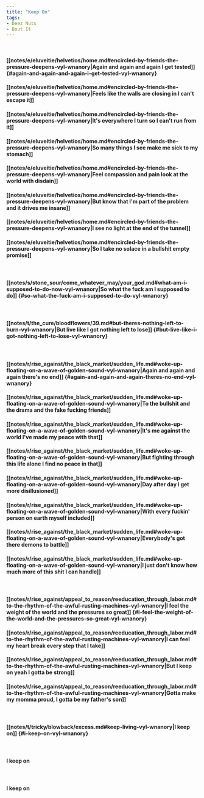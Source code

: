 ```yaml
---
title: "Keep On"
tags:
- Deez Nuts
- Bout It
---
```

&nbsp;
#### [[notes/e/eluveitie/helvetios/home.md#encircled-by-friends-the-pressure-deepens-vyl-wnanory|Again and again and again I get tested]] {#again-and-again-and-again-i-get-tested-vyl-wnanory}
#### [[notes/e/eluveitie/helvetios/home.md#encircled-by-friends-the-pressure-deepens-vyl-wnanory|Feels like the walls are closing in I can't escape it]]
#### [[notes/e/eluveitie/helvetios/home.md#encircled-by-friends-the-pressure-deepens-vyl-wnanory|It's everywhere I turn so I can't run from it]]
#### [[notes/e/eluveitie/helvetios/home.md#encircled-by-friends-the-pressure-deepens-vyl-wnanory|So many things I see make me sick to my stomach]]
#### [[notes/e/eluveitie/helvetios/home.md#encircled-by-friends-the-pressure-deepens-vyl-wnanory|Feel compassion and pain look at the world with disdain]]
#### [[notes/e/eluveitie/helvetios/home.md#encircled-by-friends-the-pressure-deepens-vyl-wnanory|But know that I'm part of the problem and it drives me insane]]
#### [[notes/e/eluveitie/helvetios/home.md#encircled-by-friends-the-pressure-deepens-vyl-wnanory|I see no light at the end of the tunnel]]
#### [[notes/e/eluveitie/helvetios/home.md#encircled-by-friends-the-pressure-deepens-vyl-wnanory|So I take no solace in a bullshit empty promise]]
&nbsp;
#### [[notes/s/stone_sour/come_whatever_may/your_god.md#what-am-i-supposed-to-do-now-vyl-wnanory|So what the fuck am I supposed to do]] {#so-what-the-fuck-am-i-supposed-to-do-vyl-wnanory}
&nbsp;
#### [[notes/t/the_cure/bloodflowers/39.md#but-theres-nothing-left-to-burn-vyl-wnanory|But live like I got nothing left to lose]] {#but-live-like-i-got-nothing-left-to-lose-vyl-wnanory}
&nbsp;
#### [[notes/r/rise_against/the_black_market/sudden_life.md#woke-up-floating-on-a-wave-of-golden-sound-vyl-wnanory|Again and again and again there's no end]] {#again-and-again-and-again-theres-no-end-vyl-wnanory}
#### [[notes/r/rise_against/the_black_market/sudden_life.md#woke-up-floating-on-a-wave-of-golden-sound-vyl-wnanory|To the bullshit and the drama and the fake fucking friends]]
#### [[notes/r/rise_against/the_black_market/sudden_life.md#woke-up-floating-on-a-wave-of-golden-sound-vyl-wnanory|It's me against the world I've made my peace with that]]
#### [[notes/r/rise_against/the_black_market/sudden_life.md#woke-up-floating-on-a-wave-of-golden-sound-vyl-wnanory|But fighting through this life alone I find no peace in that]]
#### [[notes/r/rise_against/the_black_market/sudden_life.md#woke-up-floating-on-a-wave-of-golden-sound-vyl-wnanory|Day after day I get more disillusioned]]
#### [[notes/r/rise_against/the_black_market/sudden_life.md#woke-up-floating-on-a-wave-of-golden-sound-vyl-wnanory|With every fuckin' person on earth myself included]]
#### [[notes/r/rise_against/the_black_market/sudden_life.md#woke-up-floating-on-a-wave-of-golden-sound-vyl-wnanory|Everybody's got there demons to battle]]
#### [[notes/r/rise_against/the_black_market/sudden_life.md#woke-up-floating-on-a-wave-of-golden-sound-vyl-wnanory|I just don't know how much more of this shit I can handle]]
&nbsp;
#### [[notes/r/rise_against/appeal_to_reason/reeducation_through_labor.md#to-the-rhythm-of-the-awful-rusting-machines-vyl-wnanory|I feel the weight of the world and the pressures so great]] {#i-feel-the-weight-of-the-world-and-the-pressures-so-great-vyl-wnanory}
#### [[notes/r/rise_against/appeal_to_reason/reeducation_through_labor.md#to-the-rhythm-of-the-awful-rusting-machines-vyl-wnanory|I can feel my heart break every step that I take]]
#### [[notes/r/rise_against/appeal_to_reason/reeducation_through_labor.md#to-the-rhythm-of-the-awful-rusting-machines-vyl-wnanory|But I keep on yeah I gotta be strong]]
#### [[notes/r/rise_against/appeal_to_reason/reeducation_through_labor.md#to-the-rhythm-of-the-awful-rusting-machines-vyl-wnanory|Gotta make my momma proud, I gotta be my father's son]]
&nbsp;
#### [[notes/t/tricky/blowback/excess.md#keep-living-vyl-wnanory|I keep on]] {#i-keep-on-vyl-wnanory}
&nbsp;
#### I keep on
&nbsp;
#### I keep on
